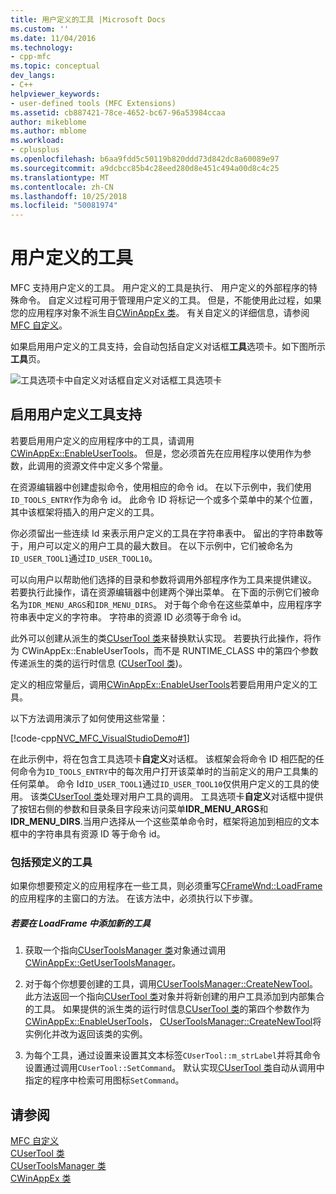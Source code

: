 ```yaml
---
title: 用户定义的工具 |Microsoft Docs
ms.custom: ''
ms.date: 11/04/2016
ms.technology:
- cpp-mfc
ms.topic: conceptual
dev_langs:
- C++
helpviewer_keywords:
- user-defined tools (MFC Extensions)
ms.assetid: cb887421-78ce-4652-bc67-96a53984ccaa
author: mikeblome
ms.author: mblome
ms.workload:
- cplusplus
ms.openlocfilehash: b6aa9fdd5c50119b820ddd73d842dc8a60089e97
ms.sourcegitcommit: a9dcbcc85b4c28eed280d8e451c494a00d8c4c25
ms.translationtype: MT
ms.contentlocale: zh-CN
ms.lasthandoff: 10/25/2018
ms.locfileid: "50081974"
---
```

# <a name="user-defined-tools"></a>用户定义的工具

MFC 支持用户定义的工具。 用户定义的工具是执行、 用户定义的外部程序的特殊命令。 自定义过程可用于管理用户定义的工具。 但是，不能使用此过程，如果您的应用程序对象不派生自[CWinAppEx 类](../mfc/reference/cwinappex-class.md)。 有关自定义的详细信息，请参阅[MFC 自定义](../mfc/customization-for-mfc.md)。

如果启用用户定义的工具支持，会自动包括自定义对话框**工具**选项卡。如下图所示**工具**页。

![工具选项卡中自定义对话框](../mfc/media/custdialogboxtoolstab.png "custdialogboxtoolstab")自定义对话框工具选项卡

## <a name="enabling-user-defined-tools-support"></a>启用用户定义工具支持

若要启用用户定义的应用程序中的工具，请调用[CWinAppEx::EnableUserTools](../mfc/reference/cwinappex-class.md#enableusertools)。 但是，您必须首先在应用程序以使用作为参数，此调用的资源文件中定义多个常量。

在资源编辑器中创建虚拟命令，使用相应的命令 id。 在以下示例中，我们使用`ID_TOOLS_ENTRY`作为命令 id。 此命令 ID 将标记一个或多个菜单中的某个位置，其中该框架将插入的用户定义的工具。

你必须留出一些连续 Id 来表示用户定义的工具在字符串表中。 留出的字符串数等于，用户可以定义的用户工具的最大数目。 在以下示例中，它们被命名为`ID_USER_TOOL1`通过`ID_USER_TOOL10`。

可以向用户以帮助他们选择的目录和参数将调用外部程序作为工具来提供建议。 若要执行此操作，请在资源编辑器中创建两个弹出菜单。 在下面的示例它们被命名为`IDR_MENU_ARGS`和`IDR_MENU_DIRS`。 对于每个命令在这些菜单中，应用程序字符串表中定义的字符串。 字符串的资源 ID 必须等于命令 id。

此外可以创建从派生的类[CUserTool 类](../mfc/reference/cusertool-class.md)来替换默认实现。 若要执行此操作，将作为 CWinAppEx::EnableUserTools，而不是 RUNTIME_CLASS 中的第四个参数传递派生的类的运行时信息 ([CUserTool 类](../mfc/reference/cusertool-class.md))。

定义的相应常量后，调用[CWinAppEx::EnableUserTools](../mfc/reference/cwinappex-class.md#enableusertools)若要启用用户定义的工具。

以下方法调用演示了如何使用这些常量：

[!code-cpp[NVC_MFC_VisualStudioDemo#1](../mfc/codesnippet/cpp/user-defined-tools_1.cpp)]

在此示例中，将在包含工具选项卡**自定义**对话框。 该框架会将命令 ID 相匹配的任何命令为`ID_TOOLS_ENTRY`中的每次用户打开该菜单时的当前定义的用户工具集的任何菜单。 命令 Id`ID_USER_TOOL1`通过`ID_USER_TOOL10`仅供用户定义的工具的使用。 该类[CUserTool 类](../mfc/reference/cusertool-class.md)处理对用户工具的调用。 工具选项卡**自定义**对话框中提供了按钮右侧的参数和目录条目字段来访问菜单**IDR_MENU_ARGS**和**IDR_MENU_DIRS**.当用户选择从一个这些菜单命令时，框架将追加到相应的文本框中的字符串具有资源 ID 等于命令 id。

### <a name="including-predefined-tools"></a>包括预定义的工具

如果你想要预定义的应用程序在一些工具，则必须重写[CFrameWnd::LoadFrame](../mfc/reference/cframewnd-class.md#loadframe)的应用程序的主窗口的方法。 在该方法中，必须执行以下步骤。

##### <a name="to-add-new-tools-in-loadframe"></a>若要在 LoadFrame 中添加新的工具

1. 获取一个指向[CUserToolsManager 类](../mfc/reference/cusertoolsmanager-class.md)对象通过调用[CWinAppEx::GetUserToolsManager](../mfc/reference/cwinappex-class.md#getusertoolsmanager)。

1. 对于每个你想要创建的工具，调用[CUserToolsManager::CreateNewTool](../mfc/reference/cusertoolsmanager-class.md#createnewtool)。 此方法返回一个指向[CUserTool 类](../mfc/reference/cusertool-class.md)对象并将新创建的用户工具添加到内部集合的工具。 如果提供的派生类的运行时信息[CUserTool 类](../mfc/reference/cusertool-class.md)的第四个参数作为[CWinAppEx::EnableUserTools](../mfc/reference/cwinappex-class.md#enableusertools)， [CUserToolsManager::CreateNewTool](../mfc/reference/cusertoolsmanager-class.md#createnewtool)将实例化并改为返回该类的实例。

1. 为每个工具，通过设置来设置其文本标签`CUserTool::m_strLabel`并将其命令设置通过调用`CUserTool::SetCommand`。 默认实现[CUserTool 类](../mfc/reference/cusertool-class.md)自动从调用中指定的程序中检索可用图标`SetCommand`。

## <a name="see-also"></a>请参阅

[MFC 自定义](../mfc/customization-for-mfc.md)<br/>
[CUserTool 类](../mfc/reference/cusertool-class.md)<br/>
[CUserToolsManager 类](../mfc/reference/cusertoolsmanager-class.md)<br/>
[CWinAppEx 类](../mfc/reference/cwinappex-class.md)

